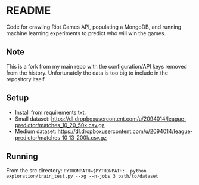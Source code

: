 # README #

Code for crawling Riot Games API, populating a MongoDB, and running machine learning experiments to predict who will win the games.

## Note
This is a fork from my main repo with the configuration/API keys removed from the history. Unfortunately the data is too big to include in the repository itself.

## Setup

* Install from requirements.txt.
* Small dataset: https://dl.dropboxusercontent.com/u/2094014/league-predictor/matches_10_20_50k.csv.gz
* Medium dataset: https://dl.dropboxusercontent.com/u/2094014/league-predictor/matches_10_13_200k.csv.gz

## Running

From the src directory:
```PYTHONPATH=$PYTHONPATH:. python exploration/train_test.py --xg --n-jobs 3 path/to/dataset```
